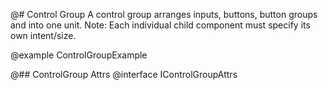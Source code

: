 @# Control Group
A control group arranges inputs, buttons, button groups and into one unit. Note: Each individual child component must specify its own intent/size.

@example ControlGroupExample

@## ControlGroup Attrs
@interface IControlGroupAttrs
